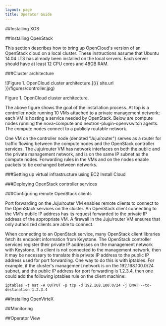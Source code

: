 ```yaml
---
layout: page
title: Operator Guide
---
```


##Installing XOS

##Installing OpenStack

This section describes how to bring up OpenCloud's version of an OpenStack cloud on a local cluster.  These instructions assume that Ubuntu 14.04 LTS has already been installed on the local servers.  Each server should have at least 12 CPU cores and 48GB RAM.  

###Cluster architecture

![Figure 1. OpenCloud cluster architecture.]({{ site.url }}/figures/controller.jpg)

Figure 1. OpenCloud cluster architecture.

The above figure shows the goal of the installation process.  At top is a controller node running 10 VMs attached to a private management network; each VM is hosting a service needed by OpenStack.  Below are compute nodes running the nova-compute and neutron-plugin-openvswitch agents.  The compute nodes connect to a publicly routable network.  

One VM on the controller node (denoted "Juju/router") serves as a router for traffic flowing between the compute nodes and the OpenStack controller services.  The Juju/router VM has network interfaces on both the public and the private management network, and is on the same IP subnet as the compute nodes.  Forwarding rules in the VMs and on the nodes enable packets to be exchanged between networks.

###Setting up virtual infrastructure using EC2 Install Cloud

###Deploying OpenStack controller services

###Configuring remote OpenStack clients 

Port forwarding on the Juju/router VM enables remote clients to connect to the OpenStack services on the cluster.  An OpenStack client connecting to the VM's public IP address has its request forwarded to the private IP address of the appropriate VM.  A firewall in the Juju/router VM ensures that only authorized clients are able to connect.  

When connecting to an OpenStack service, many OpenStack client libraries fetch its endpoint information from Keystone.  The OpenStack controller services register their private IP addresses on the management network with Keystone.  If a client is not connected to the management network, then it may be necessary to translate this private IP address to the public IP address used for port forwarding.  One way to do this is with iptables.  For example, if the cluster's management network is on the 192.168.100.0/24 subnet, and the public IP address for port forwarding is 1.2.3.4, then one could add the following iptables rule on the client machine:

`iptables -t nat -A OUTPUT -p tcp -d 192.168.100.0/24 -j DNAT --to-destination 1.2.3.4`

##Installing OpenVirteX

##Monitoring

##Operator View

